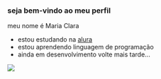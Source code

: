 ### seja bem-vindo ao meu perfil

meu nome é Maria Clara

- estou estudando na [alura](https://www.alura.com.br)
- estou aprendendo linguagem de programação
- ainda em desenvolvimento volte mais tarde...
  

![](https://media.tenor.com/hTuJmtxAV5IAAAAj/cat-in-shock-surprises.gif)

